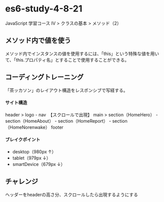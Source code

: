 # es6-study-4-8-21
JavaScript 学習コース IV > クラスの基本 > メソッド（2）

## メソッド内で値を使う
メソッド内でインスタンスの値を使用するには、「this」という特殊な値を用いて、「this.プロパティ名」とすることで使用することができる。

## コーディングトレーニング
「茶ッカソン」のレイアウト構造をレスポンシブで写経する。

#### サイト構造
header > logo - nav　【スクロールで出現】
main > section（HomeHero） - section（HomeAbout） - section（HomeReport） - section（HomeNorenwake）
footer

#### ブレイクポイント
- desktop（980px ↑）
- tablet（979px ↓）
- smartDevice（679px ↓）

## チャレンジ
ヘッダーをheaderの高さ分、スクロールしたら出現するようにする

